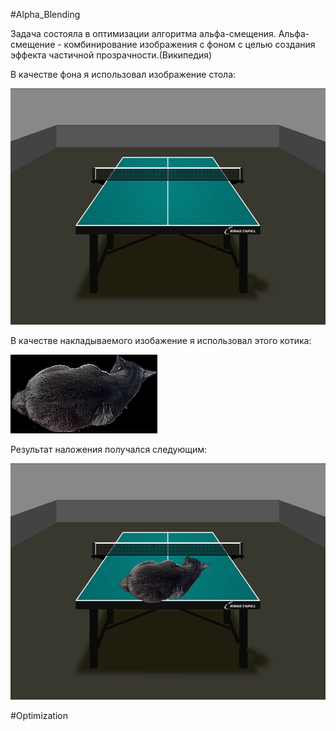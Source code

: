 #Alpha_Blending

Задача состояла в оптимизации алгоритма альфа-смещения. Альфа-смещение - комбинирование изображения с фоном с целью создания эффекта частичной прозрачности.(Википедия)

В качестве фона я использовал изображение стола:

![Table](img/Table.bmp)

В качестве накладываемого изобажение я использовал этого котика:

![Cat](img/AskhatCat.bmp)

Результат наложения получался следующим:

![result](img/result_example.bmp)

#Optimization